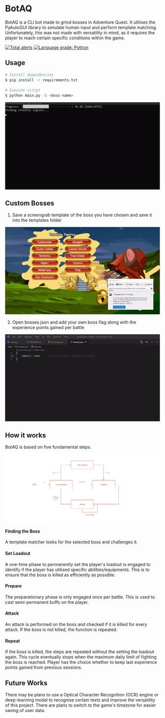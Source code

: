 # BotAQ
BotAQ is a CLI bot made to grind bosses in Adventure Quest. It utilises the PyAutoGUI library to simulate human input and perform template matching. Unfortunately, this was not made with versatility in mind, as it requires the player to reach certain specific conditions within the game.

[![Total alerts](https://img.shields.io/lgtm/alerts/g/winstxnhdw/BotAQ.svg?logo=lgtm&logoWidth=18)](https://lgtm.com/projects/g/winstxnhdw/BotAQ/alerts/)
[![Language grade: Python](https://img.shields.io/lgtm/grade/python/g/winstxnhdw/BotAQ.svg?logo=lgtm&logoWidth=18)](https://lgtm.com/projects/g/winstxnhdw/BotAQ/context:python)

## Usage
```bash
# Install dependencies
$ pip install -r requirements.txt

# Execute script
$ python main.py -b <boss-name>
```
<div align="center">
  <img src="resources/terminal.gif" \>
</div>

## Custom Bosses
1. Save a screengrab template of the boss you have chosen and save it into the templates folder

<div align="center">
  <img src="resources/snipping.gif" \>
</div>

2. Open bosses.json and add your own boss flag along with the experience points gained per battle

<div align="center">
  <img src="resources/add_boss.gif" \>
</div>

## How it works
BotAQ is based on five fundamental steps.

<div align="center">
  <img src="resources/flowchart.png" \>
</div>

#### Finding the Boss
A template matcher looks for the selected boss and challenges it.

#### Set Loadout
A one-time phase to permanently set the player's loadout is engaged to identify if the player has utilised specific abilities/equipments. This is to ensure that the boss is killed as efficiently as possible.

#### Prepare
The preparationary phase is only engaged once per battle. This is used to cast semi-permanent buffs on the player.

#### Attack
An attack is performed on the boss and checked if it is killed for every attack. If the boss is not killed, the function is repeated.

#### Repeat
If the boss is killed, the steps are repeated without the setting the loadout again. This cycle eventually stops when the maximum daily limit of fighting the boss is reached. Player has the choice whether to keep last experience points gained from previous sessions.

## Future Works
There may be plans to use a Optical Character Recognition (OCR) engine or deep-learning model to recognise certain texts and improve the versatility of this project. There are plans to switch to the game's timezone for easier saving of user data.
